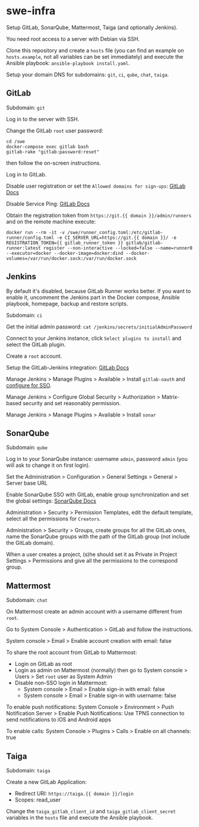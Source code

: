 # swe-infra

Setup GitLab, SonarQube, Mattermost, Taiga (and optionally Jenkins).

You need root access to a server with Debian via SSH.

Clone this repository and create a `hosts` file (you can find an example on `hosts.example`, not all variables can be set immediately) and execute the Ansible playbook: `ansible-playbook install.yaml`.

Setup your domain DNS for subdomains: `git`, `ci`, `qube`, `chat`, `taiga`.

## GitLab

Subdomain: `git`

Log in to the server with SSH.

Change the GitLab `root` user password:

```
cd /swe
docker-compose exec gitlab bash
gitlab-rake "gitlab:password:reset"
```

then follow the on-screen instructions.

Log in to GitLab.

Disable user registration or set the `Allowed domains for sign-ups`: [GitLab Docs](https://docs.gitlab.com/ee/user/admin_area/settings/sign_up_restrictions.html)

Disable Service Ping: [GitLab Docs](https://docs.gitlab.com/ee/user/admin_area/settings/usage_statistics.html#enable-or-disable-usage-statistics)

Obtain the registration token from `https://git.{{ domain }}/admin/runners` and on the remote machine execute:

```
docker run --rm -it -v /swe/runner_config.toml:/etc/gitlab-runner/config.toml -e CI_SERVER_URL=https://git.{{ domain }}/ -e REGISTRATION_TOKEN={{ gitlab_runner_token }} gitlab/gitlab-runner:latest register --non-interactive --locked=false --name=runner0 --executor=docker --docker-image=docker:dind --docker-volumes=/var/run/docker.sock:/var/run/docker.sock
```

## Jenkins

By default it's disabled, because GitLab Runner works better.
If you want to enable it, uncomment the Jenkins part in the Docker compose, Ansible playbook, homepage, backup and restore scripts.

Subdomain: `ci`

Get the initial admin password: `cat /jenkins/secrets/initialAdminPassword`

Connect to your Jenkins instance, click `Select plugins to install` and select the GitLab plugin.

Create a `root` account.

Setup the GitLab-Jenkins integration: [GitLab Docs](https://docs.gitlab.com/ee/integration/jenkins.html)

Manage Jenkins > Manage Plugins > Available > Install `gitlab-oauth` and [configure for SSO](https://github.com/jenkinsci/gitlab-oauth-plugin/blob/master/docs/README.md).

Manage Jenkins > Configure Global Security > Authorization > Matrix-based security and set reasonably permission.

Manage Jenkins > Manage Plugins > Available > Install `sonar`

## SonarQube

Subdomain: `qube`

Log in to your SonarQube instance: username `admin`, password `admin` (you will ask to change it on first login).

Set the Administration > Configuration > General Settings > General > Server base URL

Enable SonarQube SSO with GitLab, enable group synchronization and set the global settings: [SonarQube Docs](https://docs.sonarqube.org/latest/analysis/gitlab-integration/)

Administration > Security > Permission Templates, edit the default template, select all the permissions for `Creators`.

Administration > Security > Groups, create groups for all the GitLab ones, name the SonarQube groups with the path of the GitLab group (not include the GitLab domain).

When a user creates a project, (s)he should set it as Private in Project Settings > Permissions and give all the permissions to the correspond group.

## Mattermost

Subdomain: `chat`

On Mattermost create an admin account with a username different from `root`.

Go to System Console > Authentication > GitLab and follow the instructions.

System console > Email > Enable account creation with email: false

To share the root account from GitLab to Mattermost:

- Login on GitLab as root
- Login as admin on Mattermost (normally) then go to System console > Users > Set `root` user as System Admin
- Disable non-SSO login in Mattermost:
  - System console > Email > Enable sign-in with email: false
  - System console > Email > Enable sign-in with username: false

To enable push notifications: System Console > Environment > Push Notification Server > Enable Push Notifications: Use TPNS connection to send notifications to iOS and Android apps

To enable calls: System Console > Plugins > Calls > Enable on all channels: true

## Taiga

Subdomain: `taiga`

Create a new GitLab Application:

- Redirect URI: `https://taiga.{{ domain }}/login`
- Scopes: read_user

Change the `taiga_gitlab_client_id` and `taiga_gitlab_client_secret` variables in the `hosts` file and execute the Ansible playbook.
